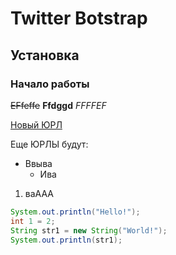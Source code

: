 # Twitter Botstrap

## Установка 

### Начало работы 

~~EFfeffe~~
**Ffdggd**
*FFFFEF*

[Новый ЮРЛ](https://github.com/kalldaglls/NewNew)

 Еще ЮРЛЫ будут:
 * Ввыва
   * Ива 

1. ваААА

```java
System.out.println("Hello!");
int 1 = 2;
String str1 = new String("World!");
System.out.println(str1);
``` 
